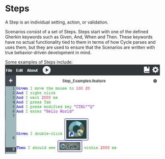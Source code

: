 # Steps

A Step is an individual setting, action, or validation.

Scenarios consist of a set of Steps. Steps start with one of the defined Gherkin keywords such as Given, And, When and Then. These keywords have no actual functionality tied to them in terms of how Cycle parses and uses them, but they are used to ensure that the Scenarios are written with true behavior-driven development in mind.

Some examples of Steps include:
![](step_examples.jpg)
